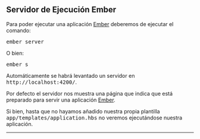 

## Servidor de Ejecución Ember

Para poder ejecutar una aplicación [Ember][1] deberemos de ejecutar el comando:

<kbd>ember server</kbd>

O bien:

<kbd>ember s</kbd>

Automáticamente se habrá levantado un servidor en <samp>http://localhost:4200/</samp>.

Por defecto el servidor nos muestra una página que indica que está preparado para servir una aplicación [Ember][1].

Si bien, hasta que no hayamos añadido nuestra propia plantilla <samp>app/templates/application.hbs</samp> no veremos ejecutándose nuestra aplicación.



-----
[1]: http://www.manualweb.net/tutorial-ember/
[2]: https://babeljs.io/
[3]: https://nodejs.org/es/
[4]: https://www.npmjs.com/
[5]: http://www.manualweb.net/tutorial-html/
[6]: http://handlebarsjs.com/
[7]: http://www.manualweb.net/tutorial-javascript/
[8]: https://bower.io/
[9]: http://www.manualweb.net/tutorial-bootstrap/
[10]: http://www.manualweb.net/tutorial-css/
